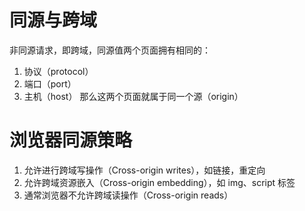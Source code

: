 # 同源与跨域
非同源请求，即跨域，同源值两个页面拥有相同的：
1. 协议（protocol）
2. 端口（port）
3. 主机（host）
那么这两个页面就属于同一个源（origin）

# 浏览器同源策略
1. 允许进行跨域写操作（Cross-origin writes），如链接，重定向
2. 允许跨域资源嵌入（Cross-origin embedding），如 img、script 标签
3. 通常浏览器不允许跨域读操作（Cross-origin reads）